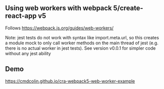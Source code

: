 ## Using web workers with webpack 5/create-react-app v5

Follows https://webpack.js.org/guides/web-workers/

Note: jest tests do not work with syntax like import.meta.url, so this creates
a module mock to only call worker methods on the main thread of jest (e.g.
there is no actual worker in jest tests). See version v0.0.1 for simpler
code without any jest ability

## Demo

https://cmdcolin.github.io/cra-webpack5-web-worker-example
